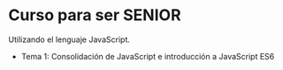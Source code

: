 # Curso para ser SENIOR

Utilizando el lenguaje JavaScript.

- Tema 1: Consolidación de JavaScript e introducción a JavaScript ES6
